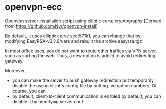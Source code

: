 # openvpn-ecc
Openvpn server installation script using elliptic curve cryptography
[Derived from https://github.com/Nyr/openvpn-install]

By default, it uses elliptic curve sect571k1, you can change that by modifying EasyRSA-v3.0.6/vars and rebuilt the archive easyrsa.tgz

In most office uses, you do not want to route other traffics via VPN server, such as surfing the web. Thus, a new option is added to avoid redirecting gateway.

Moreover,
- you can make the server to push gateway redirection but temporarily disable the use in client's config file by putting -ve option numbers. Of course, you can 
- by default, client-to-client communication is enabled by default, you can disable it by modifying server.conf

